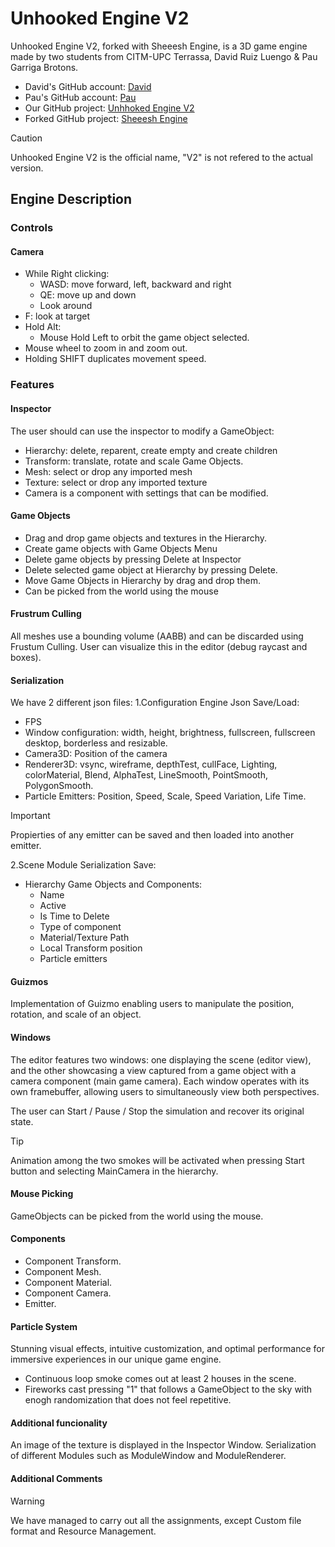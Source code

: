 # Unhooked Engine V2

Unhooked Engine V2, forked with Sheeesh Engine, is a 3D game engine made by two students from CITM-UPC Terrassa, David Ruiz Luengo & Pau Garriga Brotons.

- David's GitHub account: [David](https://github.com/xdavido)
- Pau's GitHub account: [Pau](https://github.com/DonnoNonno)
- Our GitHub project: [Unhhoked Engine V2](https://github.com/xdavido/UnhookedEngine.v2)
- Forked GitHub project: [Sheeesh Engine](https://github.com/Urii98/SheeeshEngine)

>[!CAUTION]
> Unhooked Engine V2 is the official name, "V2" is not refered to the actual version.

## Engine Description

### Controls

#### Camera
- While Right clicking:
	- WASD: move forward, left, backward and right
	- QE: move up and down
	- Look around
- F: look at target
- Hold Alt:
	- Mouse Hold Left to orbit the game object selected.
- Mouse wheel to zoom in and zoom out.
- Holding SHIFT duplicates movement speed.

### Features

#### Inspector
The user should can use the inspector to modify a GameObject:
- Hierarchy: delete, reparent, create empty and create children
- Transform: translate, rotate and scale Game Objects.
- Mesh: select or drop any imported mesh
- Texture: select or drop any imported texture
- Camera is a component with settings that can be modified.

#### Game Objects
- Drag and drop game objects and textures in the Hierarchy.
- Create game objects with Game Objects Menu
- Delete game objects by pressing Delete at Inspector
- Delete selected game object at Hierarchy by pressing Delete.
- Move Game Objects in Hierarchy by drag and drop them.
- Can be picked from the world using the mouse

#### Frustrum Culling
All meshes use a bounding volume (AABB) and can be discarded using Frustum Culling. User can visualize this in the editor (debug raycast and boxes).

#### Serialization
We have 2 different json files:
1.Configuration Engine Json
Save/Load:
- FPS
- Window configuration: width, height, brightness, fullscreen, fullscreen desktop, borderless and resizable.
- Camera3D: Position of the camera
- Renderer3D: vsync, wireframe, depthTest, cullFace, Lighting, colorMaterial, Blend, AlphaTest, LineSmooth, PointSmooth, PolygonSmooth.
- Particle Emitters: Position, Speed, Scale, Speed Variation, Life Time.
>[!IMPORTANT]
> Propierties of any emitter can be saved and then loaded into another emitter.

2.Scene Module Serialization
Save:
- Hierarchy Game Objects and Components:
  	- Name
  	- Active
  	- Is Time to Delete
  	- Type of component
  	- Material/Texture Path
  	- Local Transform position
    - Particle emitters

#### Guizmos
Implementation of Guizmo enabling users to manipulate the position, rotation, and scale of an object.

#### Windows
The editor features two windows: one displaying the scene (editor view), and the other showcasing a view captured from a game object with a camera component (main game camera). Each window operates with its own framebuffer, allowing users to simultaneously view both perspectives.

The user can Start / Pause / Stop the simulation and recover its original state.
>[!TIP]
> Animation among the two smokes will be activated when pressing Start button and selecting MainCamera in the hierarchy.
#### Mouse Picking
GameObjects can be picked from the world using the mouse.

#### Components
- Component Transform.
- Component Mesh.
- Component Material.
- Component Camera.
- Emitter.

#### Particle System
Stunning visual effects, intuitive customization, and optimal performance for immersive experiences in our unique game engine.

- Continuous loop smoke comes out at least 2 houses in the scene.
- Fireworks cast pressing "1" that follows a  GameObject to the sky with enogh randomization that does not feel repetitive.

#### Additional funcionality
An image of the texture is displayed in the Inspector Window.
Serialization of different Modules such as ModuleWindow and ModuleRenderer.

#### Additional Comments
>[!WARNING]
>We have managed to carry out all the assignments, except Custom file format and Resource Management.
